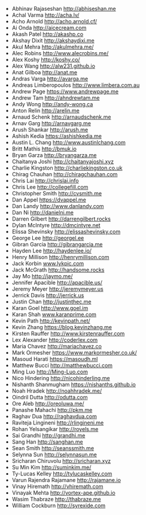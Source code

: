 
- Abhinav Rajaseshan http://abhiseshan.me
- Achal Varma http://acha.lv/
- Acho Arnold http://acho.arnold.cf/
- Ai Onda http://aicecream.com
- Akash Patel http://akashp.co
- Akshay Dixit http://akshaydixi.me
- Akul Mehra http://akulmehra.me/
- Alec Robins http://www.alecrobins.me/
- Alex Koshy http://koshy.co/
- Alex Wang http://alw231.github.io
- Anat Gilboa http://anat.me
- Andras Varga http://avarga.me
- Andreas Limberopoulos http://www.limbera.com.au
- Andrew Page https://www.andrewpage.me
- Andrew Tam http://ahndrewtam.me
- Andy Wong http://andy-wong.ca
- Anton Relin http://arelin.me
- Arnaud Schenk http://arnaudschenk.me
- Arnav Garg http://arnavgarg.me
- Arush Shankar http://arush.me
- Ashish Kedia https://ashishkedia.me
- Austin L. Chang http://www.austinlchang.com
- Britt Mathis http://bmuk.io
- Bryan Garza http://bryangarza.me
- Chaitanya Joshi http://chaitanyajoshi.xyz
- Charlie Kingston http://charliekingston.co.uk
- Chirag Chauhan http://chiragchauhan.com
- Chris Lai http://chrislai.info
- Chris Lee http://collegefill.com
- Christopher Smith http://cvsmith.me
- Dan Appel https://dvappel.me
- Dan Landy http://www.danlandy.com
- Dan Ni http://danielni.me
- Darren Gilbert http://darrengilbert.rocks
- Dylan McIntyre http://dmcintyre.net
- Elissa Shevinsky http://elissashevinsky.com
- George Lee http://georgel.ee
- Gibran Garcia http://gibrangarcia.me
- Hayden Lee http://haydenlee.io/
- Henry Millison http://henrymillison.com
- Jack Korbin www.lykpic.com
- Jack McGrath http://handsome.rocks
- Jay Mo http://jaymo.me/
- Jennifer Apacible http://apacible.us/
- Jeremy Meyer http://jeremymeyer.us
- Jerrick Davis http://jerrick.us
- Justin Chan http://justinthec.me
- Karan Goel http://www.goel.im
- Karan Shah www.karanprime.com
- Kevin Path http://kevinpath.net/
- Kevin Zhang https://blog.kevinzhang.me
- Kirsten Rauffer http://www.kirstenrauffer.com
- Lex Alexander http://coderlex.com
- Maria Chavez http://mariachavez.co
- Mark Ormesher https://www.markormesher.co.uk/
- Masoud Harati https://masoudh.ml
- Matthew Bucci http://matthewbucci.com
- Ming Luo http://Ming-Luo.com
- Nico Hindering http://nicohinderling.me
- Nishanth Shanmugham https://nishanths.github.io
- Noah Hradek   http://noahhradek.me/
- Oindril Dutta http://odutta.com
- Ore Aleb http://oreoluwa.me/
- Panashe Mahachi http://pkm.me
- Raghav Dua http://raghavdua.com
- Raviteja Lingineni http://rlingineni.me
- Rohan Yelsangikar http://royels.me
- Sai Grandhi http://grandhi.me
- Sang Han http://sanghan.me
- Sean Smith http://seanssmith.me
- Selynna Sun http://selynnasun.me
- Sricharan Chiruvolu http://sricharan.xyz
- Su Min Kim http://suminkim.me/
- Ty-Lucas Kelley http://tylucaskelley.com
- Varun Rajendra Rajamane http://rajamane.io
- Vinay Hiremath http://vhiremath.com
- Vinayak Mehta http://vortex-ape.github.io
- Wasim Thabraze http://thabraze.me
- William Cockburn http://syrexide.com

